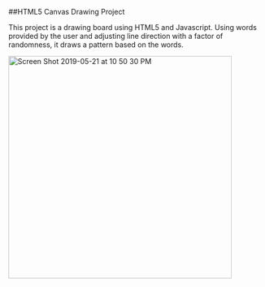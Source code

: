##HTML5 Canvas Drawing Project

This project is a drawing board using HTML5 and Javascript. Using words provided by the user and adjusting line direction with a factor of randomness, it draws a pattern based on the words.

<img width="439" alt="Screen Shot 2019-05-21 at 10 50 30 PM" src="https://user-images.githubusercontent.com/5192370/58150319-251b0600-7c1b-11e9-9e66-2647f8ae09a7.png">

